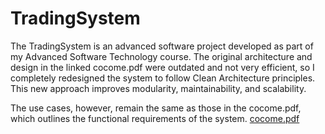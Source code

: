 # TradingSystem

The TradingSystem is an advanced software project developed as part of my Advanced Software Technology course. The original architecture and design in the linked cocome.pdf were outdated and not very efficient, so I completely redesigned the system to follow Clean Architecture principles. This new approach improves modularity, maintainability, and scalability.

The use cases, however, remain the same as those in the cocome.pdf, which outlines the functional requirements of the system.
[cocome.pdf](https://github.com/user-attachments/files/19054171/cocome.pdf)
